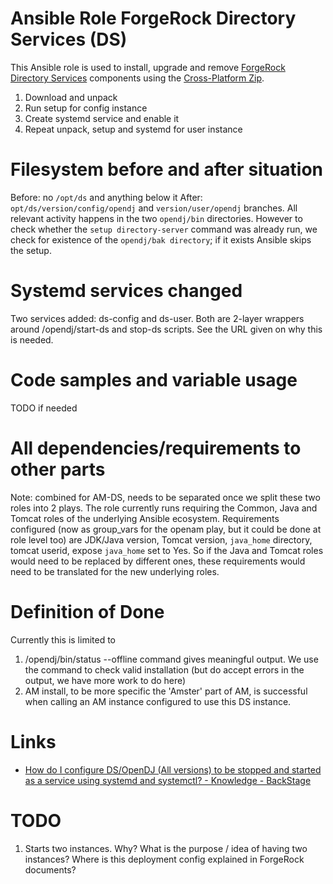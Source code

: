 # Ansible Role ForgeRock Directory Services (DS)

This Ansible role is used to install, upgrade and remove [ForgeRock Directory Services](https://backstage.forgerock.com/docs/ds/6.5/install-guide/) components using the [Cross-Platform Zip](https://backstage.forgerock.com/docs/ds/6.5/install-guide/#install-files-zip).


1. Download and unpack
2. Run setup for config instance
3. Create systemd service and enable it
4. Repeat unpack, setup and systemd for user instance


# Filesystem before and after situation
Before: no `/opt/ds` and anything below it
After: `opt/ds/version/config/opendj` and `version/user/opendj` branches. All relevant activity happens in the two `opendj/bin` directories.
However to check whether the `setup directory-server` command was already run, we check for existence of the `opendj/bak directory`; if it exists Ansible skips the setup.

# Systemd services changed
Two services added: ds-config and ds-user. Both are 2-layer wrappers around /opendj/start-ds and stop-ds scripts. See the URL given on why this is needed.

# Code samples and variable usage 
TODO if needed


# All dependencies/requirements to other parts
Note: combined for AM-DS, needs to be separated once we split these two roles into 2 plays.
The role currently runs requiring the Common, Java and Tomcat roles of the underlying Ansible ecosystem.
Requirements configured (now as group_vars for the openam play, but it could be done at role level too) are JDK/Java version, Tomcat version,
`java_home` directory, tomcat userid, expose `java_home` set to Yes.
So if the Java and Tomcat roles would need to be replaced by different ones, these requirements would need to be translated for the new underlying roles.


# Definition of Done
Currently this is limited to

1. /opendj/bin/status --offline command gives meaningful output. We use the command to check valid installation (but do accept errors in the output, we have more work to do here)
2. AM install, to be more specific the 'Amster' part of AM, is successful when calling an AM instance configured to use this DS instance.


# Links

* [How do I configure DS/OpenDJ (All versions) to be stopped and started as a service using systemd and systemctl? - Knowledge - BackStage](https://backstage.forgerock.com/knowledge/kb/article/a56766667)


# TODO

1. Starts two instances. Why? What is the purpose / idea of having two instances? Where is this deployment config explained  in ForgeRock documents?



